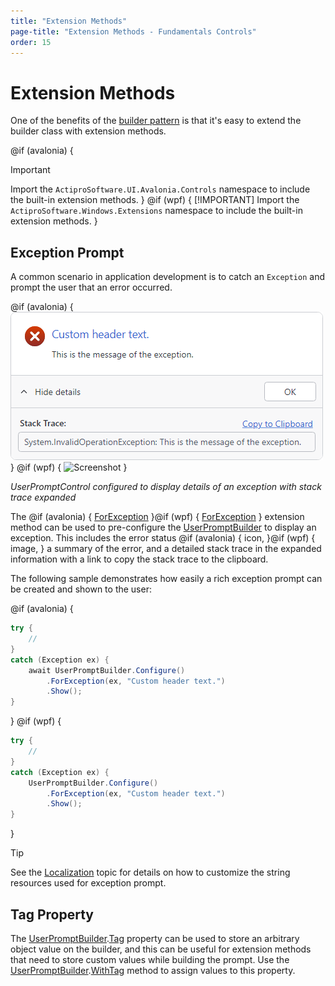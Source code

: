 ```yaml
---
title: "Extension Methods"
page-title: "Extension Methods - Fundamentals Controls"
order: 15
---
```

# Extension Methods

One of the benefits of the [builder pattern](builder-pattern.md) is that it's easy to extend the builder class with extension methods.

@if (avalonia) {
> [!IMPORTANT]
> Import the `ActiproSoftware.UI.Avalonia.Controls` namespace to include the built-in extension methods.
}
@if (wpf) {
> [!IMPORTANT]
> Import the `ActiproSoftware.Windows.Extensions` namespace to include the built-in extension methods.
}

## Exception Prompt

A common scenario in application development is to catch an `Exception` and prompt the user that an error occurred.

@if (avalonia) {
![Screenshot](../images/user-prompt-for-exception.png)
}
@if (wpf) {
![Screenshot](../../images/user-prompt-for-exception.png)
}

*UserPromptControl configured to display details of an exception with stack trace expanded*

The @if (avalonia) { [ForException](xref:@ActiproUIRoot.Controls.UserPromptExtensions.ForException*) }@if (wpf) { [ForException](xref:@ActiproUIRoot.Extensions.UserPromptExtensions.ForException*) } extension method can be used to pre-configure the [UserPromptBuilder](xref:@ActiproUIRoot.Controls.UserPromptBuilder) to display an exception.  This includes the error status @if (avalonia) { icon, }@if (wpf) { image, } a summary of the error, and a detailed stack trace in the expanded information with a link to copy the stack trace to the clipboard.

The following sample demonstrates how easily a rich exception prompt can be created and shown to the user:

@if (avalonia) {
```csharp
try {
	//
}
catch (Exception ex) {
	await UserPromptBuilder.Configure()
		.ForException(ex, "Custom header text.")
		.Show();
}
```
}
@if (wpf) {
```csharp
try {
	//
}
catch (Exception ex) {
	UserPromptBuilder.Configure()
		.ForException(ex, "Custom header text.")
		.Show();
}
```
}

> [!TIP]
> See the [Localization](localization.md) topic for details on how to customize the string resources used for exception prompt.

## Tag Property

The [UserPromptBuilder](xref:@ActiproUIRoot.Controls.UserPromptBuilder).[Tag](xref:@ActiproUIRoot.Controls.UserPromptBuilder.Tag) property can be used to store an arbitrary object value on the builder, and this can be useful for extension methods that need to store custom values while building the prompt.  Use the [UserPromptBuilder](xref:@ActiproUIRoot.Controls.UserPromptBuilder).[WithTag](xref:@ActiproUIRoot.Controls.UserPromptBuilder.WithTag*) method to assign values to this property.